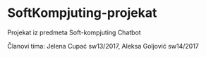 # SoftKompjuting-projekat

Projekat iz predmeta Soft-kompjuting
Chatbot

Članovi tima: Jelena Cupać sw13/2017, Aleksa Goljović sw14/2017
